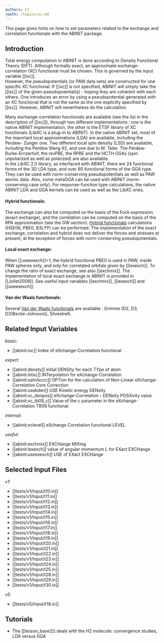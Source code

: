 ```yaml
---
authors: FJ
rpath: /topics/xc.md
---
```

<!--
This file is automatically generated by mksite.py. All changes will be lost.
Change the input yaml files or the python code
-->

This page gives hints on how to set parameters related to the exchange and correlation functionals with the ABINIT package.

## Introduction

Total energy computation in ABINIT is done according to Density Functional
Theory (DFT). Although formally exact, an approximate exchange-correlation
(XC) functional must be chosen. This is governed by the input variable
[[ixc]].  
However, the pseudopotentials (or PAW data sets) are constructed for one
specific XC functional. If [[ixc]] is not specified, ABINIT will simply take
the [[ixc]] of the given pseudopoential(s) - hoping they are coherent with
each others. One introduces an error by using a pseudopotential generated with
an XC functional that is not the same as the one explicitly specified by
[[ixc]]. However, ABINIT will nevertheless do the calculation.

Many exchange-correlation functionals are available (see the list in the
description of [[ixc]]), through two different implementations : one is the
native ABINIT implementation, the other is the ETSF library of XC functionals
(LibXC is a plug-in to ABINIT). In the native ABINIT set, most of the
important local approximations (LDA) are available, including the Perdew-
Zunger one. Two different local spin density (LSD) are available, including
the Perdew Wang 92, and one due to M. Teter. The Perdew-Burke-Ernzerhof, the
revPBE, the RPBE and the HCTH GGAs (spin unpolarized as well as polarized) are
also available.  
In the LibXC 2.0 library, as interfaced with ABINIT, there are 24 functional
forms of the 3D LDA type, and over 80 functional forms of the GGA type. They
can be used with norm-conserving pseudopotentials as well as PAW atomic data.
Also, some metaGGA can be used with ABINIT (norm-conserving case only). For
response-function type calculations, the native ABINIT LDA and GGA kernels can
be used as well as the LibXC ones.  

#### **Hybrid functionals:**

  
The exchange can also be computed on the basis of the Fock expression (exact
exchange), and the correlation can be computed on the basis of the RPA
approximation (see the GW section). [Hybrid functionals](topic_Hybrids.html)
calculations (HSE06, PBE0, B3LYP) can be performed. The implementation of the
exact exchange, correlation and hybrid does not deliver the forces and
stresses at present, at the exception of forces with norm-conserving
pseudopotentials.

#### **Local exact exchange:**

When [[useexexch]]=1, the hybrid functional PBE0 is used in PAW, inside PAW
spheres only, and only for correlated orbitals given by [[lexexch]]. To change
the ratio of exact exchange, see also [[exchmix]]. The implementation of local
exact exchange in ABINIT is provided in [[Jollet2009]]. See useful input
variables [[exchmix]], [[lexexch]] and [[useexexch]].  
  

#### **Van der Waals functionals:**

  
Several [Van der Waals functionals](topic_vdw.html) are available : Grimme
(D2, D3, D3(Becke-Johnson)), Silvestrelli.



## Related Input Variables

*basic:*

- [[abinit:ixc]]  Index of eXchange-Correlation functional
 
*expert:*

- [[abinit:densty]]  initial DENSity for each TYpe of atom
- [[abinit:intxc]]  INTerpolation for eXchange-Correlation
- [[abinit:optnlxccc]]  OPTion for the calculation of Non-Linear eXchange-Correlation Core Correction
- [[abinit:usekden]]  USE Kinetic energy DENsity
- [[abinit:xc_denpos]]  eXchange-Correlation - DENsity POSitivity value
- [[abinit:xc_tb09_c]]  Value of the c parameter in the eXchange-Correlation TB09 functional
 
*internal:*

- [[abinit:xclevel]]  eXchange Correlation functional LEVEL
 
*useful:*

- [[abinit:exchmix]]  EXCHange MIXing
- [[abinit:lexexch]]  value of angular momentum L for EXact EXCHange
- [[abinit:useexexch]]  USE of EXact EXCHange
 

## Selected Input Files

*v1:*

- [[tests/v1/Input/t10.in]]
- [[tests/v1/Input/t11.in]]
- [[tests/v1/Input/t12.in]]
- [[tests/v1/Input/t13.in]]
- [[tests/v1/Input/t14.in]]
- [[tests/v1/Input/t15.in]]
- [[tests/v1/Input/t16.in]]
- [[tests/v1/Input/t17.in]]
- [[tests/v1/Input/t18.in]]
- [[tests/v1/Input/t19.in]]
- [[tests/v1/Input/t20.in]]
- [[tests/v1/Input/t21.in]]
- [[tests/v1/Input/t22.in]]
- [[tests/v1/Input/t23.in]]
- [[tests/v1/Input/t24.in]]
- [[tests/v1/Input/t25.in]]
- [[tests/v1/Input/t28.in]]
- [[tests/v1/Input/t29.in]]
- [[tests/v1/Input/t30.in]]
 
*v5:*

- [[tests/v5/Input/t18.in]]
 

## Tutorials

* The [[lesson_base2]] deals with the H2 molecule: convergence studies, LDA versus GGA 

